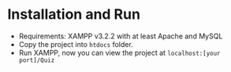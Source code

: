 # Installation and Run
* Requirements: XAMPP v3.2.2 with at least Apache and MySQL
* Copy the project into ``htdocs`` folder.
* Run XAMPP, now you can view the project at ``localhost:[your port]/Quiz``
